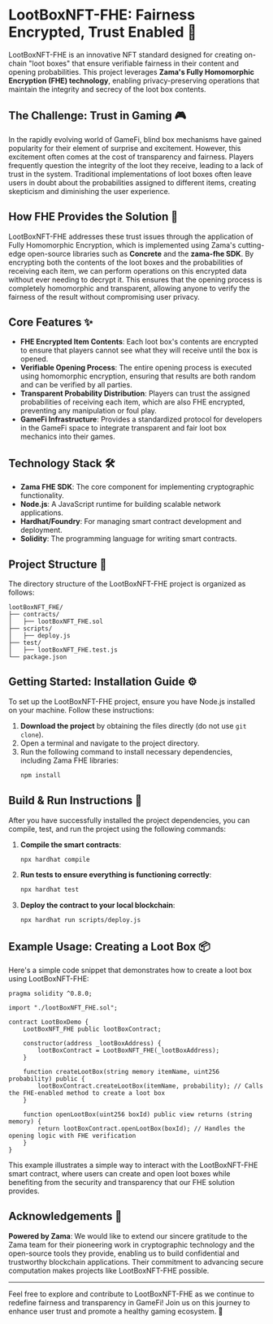 
# LootBoxNFT-FHE: Fairness Encrypted, Trust Enabled 🎁

LootBoxNFT-FHE is an innovative NFT standard designed for creating on-chain "loot boxes" that ensure verifiable fairness in their content and opening probabilities. This project leverages **Zama's Fully Homomorphic Encryption (FHE) technology**, enabling privacy-preserving operations that maintain the integrity and secrecy of the loot box contents.

## The Challenge: Trust in Gaming 🎮

In the rapidly evolving world of GameFi, blind box mechanisms have gained popularity for their element of surprise and excitement. However, this excitement often comes at the cost of transparency and fairness. Players frequently question the integrity of the loot they receive, leading to a lack of trust in the system. Traditional implementations of loot boxes often leave users in doubt about the probabilities assigned to different items, creating skepticism and diminishing the user experience.

## How FHE Provides the Solution 🔐

LootBoxNFT-FHE addresses these trust issues through the application of Fully Homomorphic Encryption, which is implemented using Zama's cutting-edge open-source libraries such as **Concrete** and the **zama-fhe SDK**. By encrypting both the contents of the loot boxes and the probabilities of receiving each item, we can perform operations on this encrypted data without ever needing to decrypt it. This ensures that the opening process is completely homomorphic and transparent, allowing anyone to verify the fairness of the result without compromising user privacy.

## Core Features ✨

- **FHE Encrypted Item Contents**: Each loot box's contents are encrypted to ensure that players cannot see what they will receive until the box is opened.
- **Verifiable Opening Process**: The entire opening process is executed using homomorphic encryption, ensuring that results are both random and can be verified by all parties.
- **Transparent Probability Distribution**: Players can trust the assigned probabilities of receiving each item, which are also FHE encrypted, preventing any manipulation or foul play.
- **GameFi Infrastructure**: Provides a standardized protocol for developers in the GameFi space to integrate transparent and fair loot box mechanics into their games.

## Technology Stack 🛠️

- **Zama FHE SDK**: The core component for implementing cryptographic functionality.
- **Node.js**: A JavaScript runtime for building scalable network applications.
- **Hardhat/Foundry**: For managing smart contract development and deployment.
- **Solidity**: The programming language for writing smart contracts.

## Project Structure 📂

The directory structure of the LootBoxNFT-FHE project is organized as follows:

```
lootBoxNFT_FHE/
├── contracts/
│   ├── lootBoxNFT_FHE.sol
├── scripts/
│   ├── deploy.js
├── test/
│   ├── lootBoxNFT_FHE.test.js
└── package.json
```

## Getting Started: Installation Guide ⚙️

To set up the LootBoxNFT-FHE project, ensure you have Node.js installed on your machine. Follow these instructions:

1. **Download the project** by obtaining the files directly (do not use `git clone`).
2. Open a terminal and navigate to the project directory.
3. Run the following command to install necessary dependencies, including Zama FHE libraries:
   ```bash
   npm install
   ```

## Build & Run Instructions 🚀

After you have successfully installed the project dependencies, you can compile, test, and run the project using the following commands:

1. **Compile the smart contracts**:
   ```bash
   npx hardhat compile
   ```
   
2. **Run tests to ensure everything is functioning correctly**:
   ```bash
   npx hardhat test
   ```

3. **Deploy the contract to your local blockchain**:
   ```bash
   npx hardhat run scripts/deploy.js
   ```

## Example Usage: Creating a Loot Box 📦

Here's a simple code snippet that demonstrates how to create a loot box using LootBoxNFT-FHE:

```solidity
pragma solidity ^0.8.0;

import "./lootBoxNFT_FHE.sol";

contract LootBoxDemo {
    LootBoxNFT_FHE public lootBoxContract;

    constructor(address _lootBoxAddress) {
        lootBoxContract = LootBoxNFT_FHE(_lootBoxAddress);
    }

    function createLootBox(string memory itemName, uint256 probability) public {
        lootBoxContract.createLootBox(itemName, probability); // Calls the FHE-enabled method to create a loot box
    }

    function openLootBox(uint256 boxId) public view returns (string memory) {
        return lootBoxContract.openLootBox(boxId); // Handles the opening logic with FHE verification
    }
}
```

This example illustrates a simple way to interact with the LootBoxNFT-FHE smart contract, where users can create and open loot boxes while benefiting from the security and transparency that our FHE solution provides.

## Acknowledgements 🙏

**Powered by Zama**: We would like to extend our sincere gratitude to the Zama team for their pioneering work in cryptographic technology and the open-source tools they provide, enabling us to build confidential and trustworthy blockchain applications. Their commitment to advancing secure computation makes projects like LootBoxNFT-FHE possible. 

---

Feel free to explore and contribute to LootBoxNFT-FHE as we continue to redefine fairness and transparency in GameFi! Join us on this journey to enhance user trust and promote a healthy gaming ecosystem. 🎉
```
